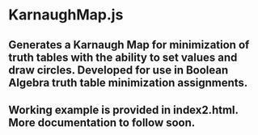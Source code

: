 # KarnaughMap.js

## Generates a Karnaugh Map for minimization of truth tables with the ability to set values and draw circles. Developed for use in Boolean Algebra truth table minimization assignments. 

## Working example is provided in index2.html.  More documentation to follow soon.
